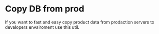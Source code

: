 # Copy DB from prod
If you want to fast and easy copy product data from prodaction servers to developers envairoment use this util.


